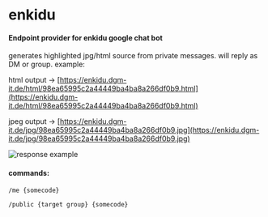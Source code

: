 # enkidu

#### Endpoint provider for enkidu google chat bot

generates highlighted jpg/html source from private messages. will reply as DM or group.
example:

html output -> [https://enkidu.dgm-it.de/html/98ea65995c2a44449ba4ba8a266df0b9.html](https://enkidu.dgm-it.de/html/98ea65995c2a44449ba4ba8a266df0b9.html)

jpeg output -> [https://enkidu.dgm-it.de/jpg/98ea65995c2a44449ba4ba8a266df0b9.jpg](https://enkidu.dgm-it.de/jpg/98ea65995c2a44449ba4ba8a266df0b9.jpg)

![response example](http://data.shitkatapult.org/enkidu_themed2.png)


#### commands:

``
/me {somecode}
``


``
/public {target group} {somecode}
``
